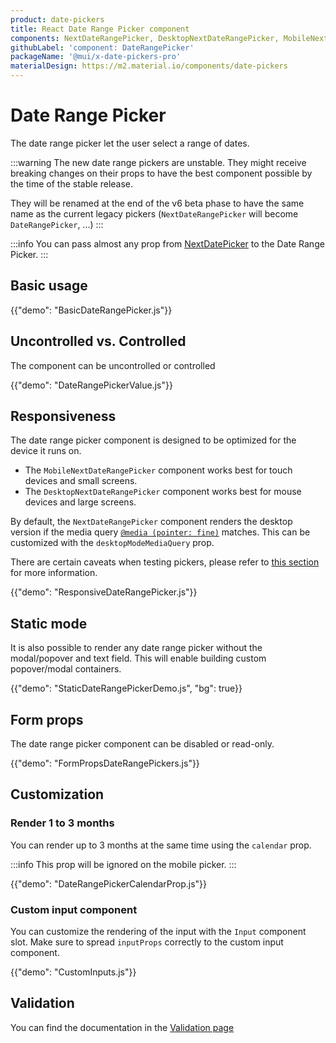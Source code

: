 ```yaml
---
product: date-pickers
title: React Date Range Picker component
components: NextDateRangePicker, DesktopNextDateRangePicker, MobileNextDateRangePicker, StaticNextDateRangePicker, DateRangeCalendar, DateRangePickerDay
githubLabel: 'component: DateRangePicker'
packageName: '@mui/x-date-pickers-pro'
materialDesign: https://m2.material.io/components/date-pickers
---
```


# Date Range Picker [<span class="plan-pro"></span>](/x/introduction/licensing/#pro-plan)

<p class="description">The date range picker let the user select a range of dates.</p>

:::warning
The new date range pickers are unstable.
They might receive breaking changes on their props to have the best component possible by the time of the stable release.

They will be renamed at the end of the v6 beta phase to have the same name as the current legacy pickers
(`NextDateRangePicker` will become `DateRangePicker`, ...)
:::

:::info
You can pass almost any prop from [NextDatePicker](/x/react-date-pickers/date-picker/) to the Date Range Picker.
:::

## Basic usage

{{"demo": "BasicDateRangePicker.js"}}

## Uncontrolled vs. Controlled

The component can be uncontrolled or controlled

{{"demo": "DateRangePickerValue.js"}}

## Responsiveness

The date range picker component is designed to be optimized for the device it runs on.

- The `MobileNextDateRangePicker` component works best for touch devices and small screens.
- The `DesktopNextDateRangePicker` component works best for mouse devices and large screens.

By default, the `NextDateRangePicker` component renders the desktop version if the media query [`@media (pointer: fine)`](https://developer.mozilla.org/en-US/docs/Web/CSS/@media/pointer) matches.
This can be customized with the `desktopModeMediaQuery` prop.

There are certain caveats when testing pickers, please refer to [this section](/x/react-date-pickers/getting-started/#testing-caveats) for more information.

{{"demo": "ResponsiveDateRangePicker.js"}}

## Static mode

It is also possible to render any date range picker without the modal/popover and text field.
This will enable building custom popover/modal containers.

{{"demo": "StaticDateRangePickerDemo.js", "bg": true}}

## Form props

The date range picker component can be disabled or read-only.

{{"demo": "FormPropsDateRangePickers.js"}}

## Customization

### Render 1 to 3 months

You can render up to 3 months at the same time using the `calendar` prop.

:::info
This prop will be ignored on the mobile picker.
:::

{{"demo": "DateRangePickerCalendarProp.js"}}

### Custom input component

You can customize the rendering of the input with the `Input` component slot.
Make sure to spread `inputProps` correctly to the custom input component.

{{"demo": "CustomInputs.js"}}

## Validation

You can find the documentation in the [Validation page](/x/react-date-pickers/validation/)
